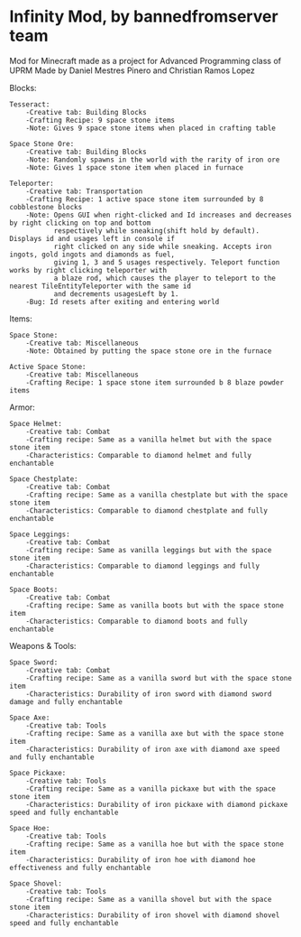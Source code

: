 # Infinity Mod, by bannedfromserver team

Mod for Minecraft made as a project for Advanced Programming class of UPRM
Made by Daniel Mestres Pinero and Christian Ramos Lopez


Blocks:

	Tesseract:
		-Creative tab: Building Blocks
		-Crafting Recipe: 9 space stone items
		-Note: Gives 9 space stone items when placed in crafting table
	
	Space Stone Ore:
		-Creative tab: Building Blocks
		-Note: Randomly spawns in the world with the rarity of iron ore
		-Note: Gives 1 space stone item when placed in furnace
		
	Teleporter:
		-Creative tab: Transportation
		-Crafting Recipe: 1 active space stone item surrounded by 8 cobblestone blocks
		-Note: Opens GUI when right-clicked and Id increases and decreases by right clicking on top and bottom
		       respectively while sneaking(shift hold by default). Displays id and usages left in console if 
		       right clicked on any side while sneaking. Accepts iron ingots, gold ingots and diamonds as fuel, 
		       giving 1, 3 and 5 usages respectively. Teleport function works by right clicking teleporter with
		       a blaze rod, which causes the player to teleport to the nearest TileEntityTeleporter with the same id
		       and decrements usagesLeft by 1.
		-Bug: Id resets after exiting and entering world
		       
		
Items:

	Space Stone:
		-Creative tab: Miscellaneous
		-Note: Obtained by putting the space stone ore in the furnace
		
	Active Space Stone:
		-Creative tab: Miscellaneous
		-Crafting Recipe: 1 space stone item surrounded b 8 blaze powder items
		
Armor:

	Space Helmet:
		-Creative tab: Combat
		-Crafting recipe: Same as a vanilla helmet but with the space stone item
		-Characteristics: Comparable to diamond helmet and fully enchantable
		
	Space Chestplate:
		-Creative tab: Combat
		-Crafting recipe: Same as a vanilla chestplate but with the space stone item
		-Characteristics: Comparable to diamond chestplate and fully enchantable
		
	Space Leggings:
		-Creative tab: Combat
		-Crafting recipe: Same as vanilla leggings but with the space stone item
		-Characteristics: Comparable to diamond leggings and fully enchantable
		
	Space Boots:
		-Creative tab: Combat
		-Crafting recipe: Same as vanilla boots but with the space stone item
		-Characteristics: Comparable to diamond boots and fully enchantable
	
Weapons & Tools:

	Space Sword:
		-Creative tab: Combat
		-Crafting recipe: Same as a vanilla sword but with the space stone item
		-Characteristics: Durability of iron sword with diamond sword damage and fully enchantable
		
	Space Axe:
		-Creative tab: Tools
		-Crafting recipe: Same as a vanilla axe but with the space stone item
		-Characteristics: Durability of iron axe with diamond axe speed and fully enchantable
		
	Space Pickaxe:
		-Creative tab: Tools
		-Crafting recipe: Same as a vanilla pickaxe but with the space stone item
		-Characteristics: Durability of iron pickaxe with diamond pickaxe speed and fully enchantable
		
	Space Hoe:
		-Creative tab: Tools
		-Crafting recipe: Same as a vanilla hoe but with the space stone item
		-Characteristics: Durability of iron hoe with diamond hoe effectiveness and fully enchantable
		
	Space Shovel:
		-Creative tab: Tools
		-Crafting recipe: Same as a vanilla shovel but with the space stone item
		-Characteristics: Durability of iron shovel with diamond shovel speed and fully enchantable
